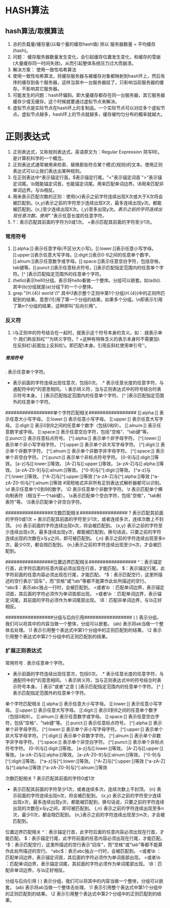# HASH算法
## hash算法/取模算法
1. 总的负载量/缓存量(以每个量的缓存hash值) 除以 服务器数量 = 平均缓存(hash)。
2. 问题： 缓存服务器数量发生变化，会引起缓存位置发生变化，和缓存的雪崩(大量缓存同一时间失效)。从而引起整体系统压力过大而崩溃。
3. 解决方案： 使用一致性哈希算法
4. 使用一致性哈希算法，将缓存服务器与被缓存对象都映射到hash环上，然后有序的缓存到各个服务器，这样当其中一台服务器挂了，只影响当前服务器的缓存。不影响其它服务器。
5. 可能发生的问题：hash环偏斜。即大量缓存都存在同一台服务器，其它服务器缓存少或无缓存。这个时候就要通过虚拟节点来解决。
6. 虚拟节点是实际节点在hash环上的复制品。一个实际节点可以对应多个虚拟节点。虚拟节点越多，hash环上的节点就越多，缓存被均匀分布的概率就越大。
# 正则表达式
1. 正则表达式，又称规则表达式。英语原文为：Regular Expression 简写RE。是计算机科学的一个概念。
2. 正则表达式通常被用来检索、替换那些符合某个模式(规则)的文本。使用正则表达式可以让我们表达出某种规则。
3. 在正则表达中^表示锚定行首。$表示锚定行尾。"\<"表示锚定词首 "\>"表示锚定词尾。\b既能锚定词首，也能锚定词尾。用来匹配单词边界。\B用来匹配非单词边界。与\b相反。
4. 用来表示匹配次数的正则：使用\{x\}表示之前字符连续出现X次或大于X次将会被匹配到。\{x,y\}表示之前的字符至少连续出现X次，最多连续出现y次。都能被匹配到。\{x,\}至少连续出现X次。\{,y\}至多出现y次。*表示之前的字符连续出现任意次数。使用".*"表示任意长度的任意字符。
5. \?：表示匹配其前面的字符为0或1次。 \+表示匹配其前面的字符至少1次。
### 常用符号
1. [[:alpha:]]:表示任意字母(不区分大小写)。[[:lower:]]表示任意小写字母。[[:upper:]]表示任意大写字母。[[:digit:]]表示0-9之间的任意单个数字。[[:alnum:]]表示任意数字或字母。[[:space:]]表示任意空白字符，包括空格，tab键等。[[:punct:]]表示任意标点符号。[]表示匹配指定范围内的任意单个字符。[^ ]表示匹配指定范围外的任意单个字符。
2. \(hello\)表示hell0分组。表示将hello看做一个整体。分组可以嵌套。如\(a\(b\)\).其中\(b\)分组就是\(a\)分组下的一个小整体。
3. grep "\(H.\{4\}\) world \1"  其中\1表示整个正则中第1个分组\(H.\{4\}\)中的正则所匹配到的结果。意思\1引用了第一个分组的结果。如果多个分组。\n即表示引用了第n个分组的结果，这种即叫"后向引用"。
### 反义符
1. \与正则中的符号结合在一起时，就表示这个符号本身的含义。如：\.就表示单个.我们称反斜杠"\"为转义字符。\? \+这种有特殊含义的表示本身时不需要加\ 在反斜杠\前面加上反斜杠\。即匹配\本身。引用反斜杠使用单引号''。
##### 常用符号
.   表示任意单个字符。
*  表示前面的字符连续出现任意次，包括0次。
.* 表示任意长度的任意字符，与通配符中的*的意思相同。
\  表示转义符，当与正则表达式中的符号结合时表示符号本身。
[  ]表示匹配指定范围内的任意单个字符。
[^  ]表示匹配指定范围外的任意单个字符。
 
#################单个字符匹配相关#################
[[:alpha:]]  表示任意大小写字母。
[[:lower:]]  表示任意小写字母。
[[:upper:]]  表示任意大写字母。
[[:digit:]]  表示0到9之间的任意单个数字（包括0和9）。
[[:alnum:]]  表示任意数字或字母。
[[:space:]]  表示任意空白字符，包括"空格"、"tab键"等。
[[:punct:]]  表示任意标点符号。
[^[:alpha:]]  表示单个非字母字符。
[^[:lower:]]  表示单个非小写字母字符。
[^[:upper:]]  表示单个非大写字母字符。
[^[:digit:]]  表示单个非数字字符。
[^[:alnum:]]  表示单个非数字非字母字符。
[^[:space:]]  表示单个非空白字符。
[^[:punct:]]  表示单个非标点符号字符。
[0-9]与[[:digit:]]等效。
[a-z]与[[:lower:]]等效。
[A-Z]与[[:upper:]]等效。
[a-zA-Z]与[[:alpha:]]等效。
[a-zA-Z0-9]与[[:alnum:]]等效。
[^0-9]与[^[:digit:]]等效。
[^a-z]与[^[:lower:]]等效。
[^A-Z]与[^[:upper:]]等效
[^a-zA-Z]与[^[:alpha:]]等效
[^a-zA-Z0-9]与[^[:alnum:]]等效
#简短格式并非所有正则表达式解析器都可以识别。
\d 表示任意单个0到9的数字。
\D 表示任意单个非数字字符。
\t 表示匹配单个横向制表符（相当于一个tab键）。
\s表示匹配单个空白字符，包括"空格"，"tab制表符"等。
\S表示匹配单个非空白字符。
 
#################次数匹配相关#################
\?  表示匹配其前面的字符0或1次
\+  表示匹配其前面的字符至少1次，或者连续多次，连续次数上不封顶。
\{n\} 表示前面的字符连续出现n次，将会被匹配到。
\{x,y\} 表示之前的字符至少连续出现x次，最多连续出现y次，都能被匹配到，换句话说，只要之前的字符连续出现的次数在x与y之间，即可被匹配到。
\{,n\} 表示之前的字符连续出现至多n次，最少0次，都会陪匹配到。
\{n,\}表示之前的字符连续出现至少n次，才会被匹配到。
 
#################位置边界匹配相关#################
^：表示锚定行首，此字符后面的任意内容必须出现在行首，才能匹配。
$：表示锚定行尾，此字符前面的任意内容必须出现在行尾，才能匹配。
^$：表示匹配空行，这里所描述的空行表示"回车"，而"空格"或"tab"等都不能算作此处所描述的空行。
^abc$：表示abc独占一行时，会被匹配到。
\<或者\b ：匹配单词边界，表示锚定词首，其后面的字符必须作为单词首部出现。
\>或者\b ：匹配单词边界，表示锚定词尾，其前面的字符必须作为单词尾部出现。
\B：匹配非单词边界，与\b正好相反。
 
#################分组与后向引用#################
\( \) 表示分组，我们可以将其中的内容当做一个整体，分组可以嵌套。
\(ab\) 表示将ab当做一个整体去处理。
\1 表示引用整个表达式中第1个分组中的正则匹配到的结果。
\2 表示引用整个表达式中第2个分组中的正则匹配到的结果。
### 扩展正则表达式
常用符号
.   表示任意单个字符。
*  表示前面的字符连续出现任意次，包括0次。
.* 表示任意长度的任意字符，与通配符中的*的意思相同。
\  表示转义符，当与正则表达式中的符号结合时表示符号本身。
| 表示"或者"之意
[  ]表示匹配指定范围内的任意单个字符。
[^  ]表示匹配指定范围外的任意单个字符。
 
单个字符匹配相关
[[:alpha:]]  表示任意大小写字母。
[[:lower:]]  表示任意小写字母。
[[:upper:]]  表示任意大写字母。
[[:digit:]]  表示0到9之间的任意单个数字（包括0和9）。
[[:alnum:]]  表示任意数字或字母。
[[:space:]]  表示任意空白字符，包括"空格"、"tab键"等。
[[:punct:]]  表示任意标点符号。
[^[:alpha:]]  表示单个非字母字符。
[^[:lower:]]  表示单个非小写字母字符。
[^[:upper:]]  表示单个非大写字母字符。
[^[:digit:]]  表示单个非数字字符。
[^[:alnum:]]  表示单个非数字非字母字符。
[^[:space:]]  表示单个非空白字符。
[^[:punct:]]  表示单个非标点符号字符。
[0-9]与[[:digit:]]等效。
[a-z]与[[:lower:]]等效。
[A-Z]与[[:upper:]]等效。
[a-zA-Z]与[[:alpha:]]等效。
[a-zA-Z0-9]与[[:alnum:]]等效。
[^0-9]与[^[:digit:]]等效。
[^a-z]与[^[:lower:]]等效。
[^A-Z]与[^[:upper:]]等效
[^a-zA-Z]与[^[:alpha:]]等效
[^a-zA-Z0-9]与[^[:alnum:]]等效
 
次数匹配相关
?  表示匹配其前面的字符0或1次
+  表示匹配其前面的字符至少1次，或者连续多次，连续次数上不封顶。
{n} 表示前面的字符连续出现n次，将会被匹配到。
{x,y} 表示之前的字符至少连续出现x次，最多连续出现y次，都能被匹配到，换句话说，只要之前的字符连续出现的次数在x与y之间，即可被匹配到。
{,n} 表示之前的字符连续出现至多n次，最少0次，都会陪匹配到。
{n,}表示之前的字符连续出现至少n次，才会被匹配到。
 
位置边界匹配相关
^：表示锚定行首，此字符后面的任意内容必须出现在行首，才能匹配。
$：表示锚定行尾，此字符前面的任意内容必须出现在行尾，才能匹配。
^$：表示匹配空行，这里所描述的空行表示"回车"，而"空格"或"tab"等都不能算作此处所描述的空行。
^abc$：表示abc独占一行时，会被匹配到。
\<或者\b ：匹配单词边界，表示锚定词首，其后面的字符必须作为单词首部出现。
\>或者\b ：匹配单词边界，表示锚定词尾，其前面的字符必须作为单词尾部出现。
\B：匹配非单词边界，与\b正好相反。
 
分组与后向引用
( ) 表示分组，我们可以将其中的内容当做一个整体，分组可以嵌套。
(ab) 表示将ab当做一个整体去处理。
\1 表示引用整个表达式中第1个分组中的正则匹配到的结果。
\2 表示引用整个表达式中第2个分组中的正则匹配到的结果。